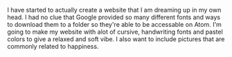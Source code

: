 <!DOCTYPE>
<html>
<html lang="en">
  <head>
    <title>
      <h1>Happiness <h1 id="heading-1"> <h1 {color=fire red; font size= 16} </h1>
    </title>
  </head>
  <body>
    <p>
    I have started to actually create a website that I am dreaming up in my own head. I had no clue that Google provided so many different fonts and ways to download them to a folder so they're able to be accessable on Atom. I'm going to make my website with alot of cursive, handwriting fonts and pastel colors to give a relaxed and soft vibe. I also want to include pictures that are commonly related to happiness.
  </body>

</html>
